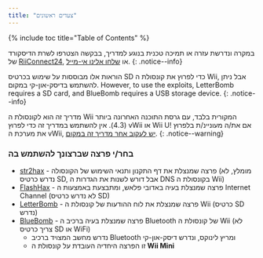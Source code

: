 ```yaml
---
title: "צעדים ראשונים"
---
```


{% include toc title="Table of Contents" %}

במקרה ונדרשת עזרה או תמיכה טכנית בנוגע למדריך, בבקשה הצטרפו לשרת הדיסקורד של [ RiiConnect24](https://discord.gg/b4Y7jfD), או [שלחו אלינו אי-מייל](mailto:support@riiconnect24.net).
{: .notice--info}

הוראות אלו מבוססות על שימוש בכרטיס SD כדי לפרוץ את קונסולת ה Wii, אבל ניתן להשתמש בדיסק-און-קי במקום. However, to use the exploits, LetterBomb requires a SD card, and BlueBomb requires a USB storage device.
{: .notice--info}

מדריך זה הוא לקונסולת ה Wii המקורית בלבד, עם גרסת התוכנה האחרונה ביותר (4.3). אין להשתמש במדריך זה כדי לפרוץ vWii או Wii U! אם את/ה מעוניינ/ת בלפרוץ את מערכת ה vWii, [יש לעקוב אחר מדריך זה במקום](https://wiiuguide.xyz/#/vwii/).
{: .notice--warning}

### בחר/י פרצה שברצונך להשתמש בה

- [str2hax](str2hax) - פרצה שמנצלת את דף התקנון ותנאי השימוש של הקונסולה (מומלץ, לא נדרש כרטיס SD, אבל דורש לשנות את הגדרות ה DNS בקונסולת ה Wii)
- [FlashHax](flashhax) - פרצה שמנצלת בעיה באדובי פלאש, ומתבצעת באמצעות ה Internet Channel (לא נדרש כרטיס SD)
- [LetterBomb](letterbomb) - פרצה שמנצלת את לוח ההודעות של קונסולת ה Wii (כרטיס SD נדרש)
- [BlueBomb](bluebomb) - פרצה שמנצלת בעיה ברכיב ה Bluetooth של קונסולת ה Wii (לא צריך כרטיס SD או WiFi)
    * נדרש מחשב המצויד ברכיב Bluetooth ומריץ לינוקס, ונדרש דיסק-און-קי
    * זו הפרצה היחדיה העובדת על קונסולת ה **Wii Mini**

